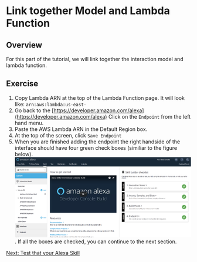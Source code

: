# Link together Model and Lambda Function

## Overview
For this part of the tutorial, we will link together the interaction model and lambda function.


## Exercise
1. Copy Lambda ARN at the top of the Lambda Function page. It will look like: `arn:aws:lambda:us-east-`
2. Go back to the [https://developer.amazon.com/alexa](https://developer.amazon.com/alexa)
Click on the `Endpoint` from the left hand menu.
3. Paste the AWS Lambda ARN in the Default Region box.
4. At the top of the screen, click `Save Endpoint`
5. When you are finished adding the endpoint the right handside of the interface should have four green check boxes (similiar to the figure below).
![alt text](../img/checkbox.png "Green Checkboxes. "). If  all the boxes are checked, you can continue to the next section.

<a href="test.md"> Next: Test that your Alexa Skill</a>
